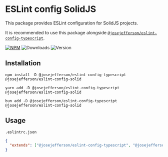 # ESLint config SolidJS

This package provides ESLint configuration for SolidJS projects.

It is recommended to use this package alongside [`@josejefferson/eslint-config-typescript`](https://www.npmjs.com/package/@josejefferson/eslint-config-typescript).

[![NPM](https://img.shields.io/badge/NPM-%23CB3837.svg?style=for-the-badge&logo=npm&logoColor=white)](https://www.npmjs.com/package/@josejefferson/eslint-config-solid)
![Downloads](https://img.shields.io/npm/dm/@josejefferson/eslint-config-solid?style=for-the-badge)
![Version](https://img.shields.io/npm/v/@josejefferson/eslint-config-solid?style=for-the-badge&label=Version)

## Installation

```fish
npm install -D @josejefferson/eslint-config-typescript @josejefferson/eslint-config-solid

yarn add -D @josejefferson/eslint-config-typescript @josejefferson/eslint-config-solid

bun add -D @josejefferson/eslint-config-typescript @josejefferson/eslint-config-solid
```

## Usage

`.eslintrc.json`

```json
{
  "extends": ["@josejefferson/eslint-config-typescript", "@josejefferson/eslint-config-solid"]
}
```
